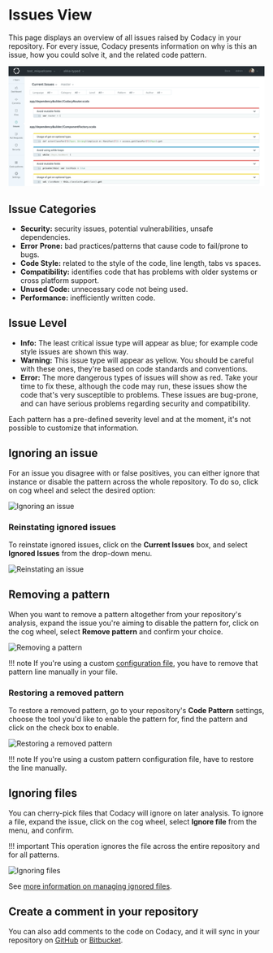 # Issues View

This page displays an overview of all issues raised by Codacy in your repository. For every issue, Codacy presents information on why is this an issue, how you could solve it, and the related code pattern.

![Issues View](images/issues-view.png)

## Issue Categories

-   **Security:** security issues, potential vulnerabilities, unsafe dependencies.
-   **Error** **Prone:** bad practices/patterns that cause code to fail/prone to bugs.
-   **Code Style:** related to the style of the code, line length, tabs vs spaces.
-   **Compatibility:** identifies code that has problems with older systems or cross platform support.
-   **Unused Code:** unnecessary code not being used.
-   **Performance:** inefficiently written code.

## Issue Level

-   **Info:** The least critical issue type will appear as blue; for example code style issues are shown this way.
-   **Warning:** This issue type will appear as yellow. You should be careful with these ones, they're based on code standards and conventions.
-   **Error:** The more dangerous types of issues will show as red. Take your time to fix these, although the code may run, these issues show the code that's very susceptible to problems. These issues are bug-prone, and can have serious problems regarding security and compatibility.

Each pattern has a pre-defined severity level and at the moment, it's not possible to customize that information.

## Ignoring an issue

For an issue you disagree with or false positives, you can either ignore that instance or disable the pattern across the whole repository. To do so, click on cog wheel and select the desired option:

![Ignoring an issue](images/issues-view-ignore.gif)

### Reinstating ignored issues

To reinstate ignored issues, click on the **Current Issues** box, and select **Ignored Issues** from the drop-down menu.

![Reinstating an issue](images/issues-view-reinstate.gif)

## Removing a pattern

When you want to remove a pattern altogether from your repository's analysis, expand the issue you're aiming to disable the pattern for, click on the cog wheel, select **Remove pattern** and confirm your choice.

![Removing a pattern](images/issues-view-remove-pattern.gif)

!!! note
    If you're using a custom [configuration file](../repositories-configure/code-patterns.md#i-have-my-own-tool-configuration-file), you have to remove that pattern line manually in your file.

### Restoring a removed pattern

To restore a removed pattern, go to your repository's **Code Pattern** settings, choose the tool you'd like to enable the pattern for, find the pattern and click on the check box to enable.

![Restoring a removed pattern](images/issues-view-restore-pattern.gif)

!!! note
    If you're using a custom pattern configuration file, have to restore the line manually.

## Ignoring files

You can cherry-pick files that Codacy will ignore on later analysis. To ignore a file, expand the issue, click on the cog wheel, select **Ignore file** from the menu, and confirm.

!!! important
    This operation ignores the file across the entire repository and for all patterns.

![Ignoring files](images/issues-view-ignoring-files.gif)

See [more information on managing ignored files](../repositories-configure/ignore-files-from-codacy-analysis.md).

## Create a comment in your repository

You can also add comments to the code on Codacy, and it will sync in your repository on [GitHub](../repositories-configure/integrations/github-integration.md) or [Bitbucket](../repositories-configure/integrations/bitbucket-integration.md).
